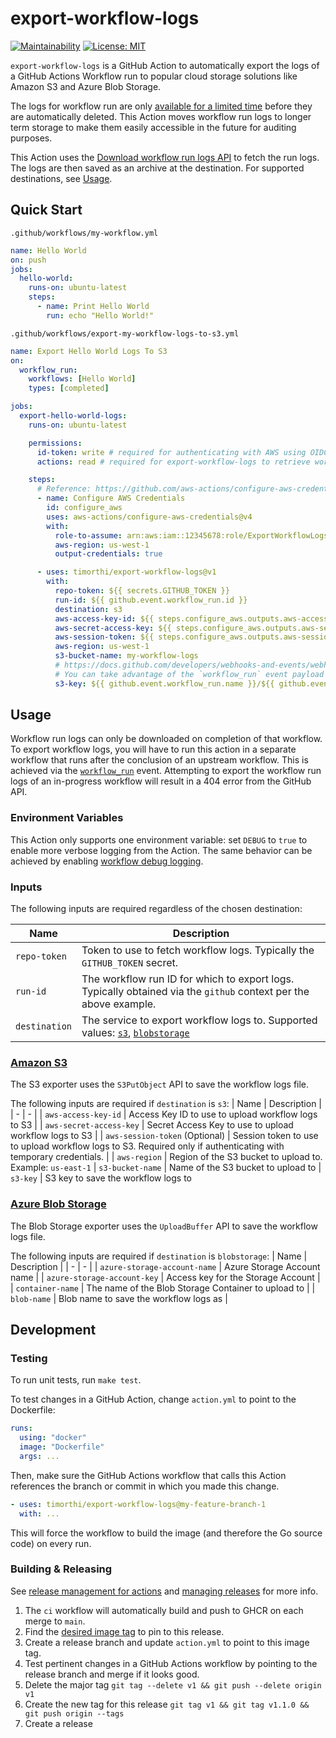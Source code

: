 # export-workflow-logs

[![Maintainability](https://api.codeclimate.com/v1/badges/adf5dcf95b53da6c741f/maintainability)](https://codeclimate.com/github/timorthi/export-workflow-logs/maintainability) [![License: MIT](https://img.shields.io/badge/License-MIT-yellow.svg)](https://opensource.org/licenses/MIT)

`export-workflow-logs` is a GitHub Action to automatically export the logs of a GitHub Actions Workflow run to popular cloud storage solutions like Amazon S3 and Azure Blob Storage.

The logs for workflow run are only [available for a limited time](https://docs.github.com/en/organizations/managing-organization-settings/configuring-the-retention-period-for-github-actions-artifacts-and-logs-in-your-organization) before they are automatically deleted. This Action moves workflow run logs to longer term storage to make them easily accessible in the future for auditing purposes.

This Action uses the [Download workflow run logs API](https://docs.github.com/en/rest/actions/workflow-runs?apiVersion=2022-11-28#download-workflow-run-logs) to fetch the run logs. The logs are then saved as an archive at the destination. For supported destinations, see [Usage](#usage).

## Quick Start

`.github/workflows/my-workflow.yml`

```yml
name: Hello World
on: push
jobs:
  hello-world:
    runs-on: ubuntu-latest
    steps:
      - name: Print Hello World
        run: echo "Hello World!"
```

`.github/workflows/export-my-workflow-logs-to-s3.yml`

```yml
name: Export Hello World Logs To S3
on:
  workflow_run:
    workflows: [Hello World]
    types: [completed]

jobs:
  export-hello-world-logs:
    runs-on: ubuntu-latest

    permissions:
      id-token: write # required for authenticating with AWS using OIDC
      actions: read # required for export-workflow-logs to retrieve workflow logs

    steps:
      # Reference: https://github.com/aws-actions/configure-aws-credentials/tree/main#retrieving-credentials-from-step-output-assumerole-with-temporary-credentials
      - name: Configure AWS Credentials
        id: configure_aws
        uses: aws-actions/configure-aws-credentials@v4
        with:
          role-to-assume: arn:aws:iam::12345678:role/ExportWorkflowLogsRole
          aws-region: us-west-1
          output-credentials: true

      - uses: timorthi/export-workflow-logs@v1
        with:
          repo-token: ${{ secrets.GITHUB_TOKEN }}
          run-id: ${{ github.event.workflow_run.id }}
          destination: s3
          aws-access-key-id: ${{ steps.configure_aws.outputs.aws-access-key-id }}
          aws-secret-access-key: ${{ steps.configure_aws.outputs.aws-secret-access-key }}
          aws-session-token: ${{ steps.configure_aws.outputs.aws-session-token }}
          aws-region: us-west-1
          s3-bucket-name: my-workflow-logs
          # https://docs.github.com/developers/webhooks-and-events/webhooks/webhook-events-and-payloads?actionType=requested#workflow_run
          # You can take advantage of the `workflow_run` event payload to generate a unique name for the exported logs:
          s3-key: ${{ github.event.workflow_run.name }}/${{ github.event.workflow_run.created_at }}-runId-${{ github.event.workflow_run.id }}.zip
```

## Usage

Workflow run logs can only be downloaded on completion of that workflow. To export workflow logs, you will have to run this action in a separate workflow that runs after the conclusion of an upstream workflow. This is achieved via the [`workflow_run`](https://docs.github.com/en/actions/using-workflows/events-that-trigger-workflows#workflow_run) event. Attempting to export the workflow run logs of an in-progress workflow will result in a 404 error from the GitHub API.

### Environment Variables

This Action only supports one environment variable: set `DEBUG` to `true` to enable more verbose logging from the Action. The same behavior can be achieved by enabling [workflow debug logging](https://docs.github.com/en/actions/monitoring-and-troubleshooting-workflows/enabling-debug-logging).

### Inputs

The following inputs are required regardless of the chosen destination:

| Name          | Description                                                                                                        |
| ------------- | ------------------------------------------------------------------------------------------------------------------ |
| `repo-token`  | Token to use to fetch workflow logs. Typically the `GITHUB_TOKEN` secret.                                          |
| `run-id`      | The workflow run ID for which to export logs. Typically obtained via the `github` context per the above example.   |
| `destination` | The service to export workflow logs to. Supported values: [`s3`](#amazon-s3), [`blobstorage`](#azure-blob-storage) |

### [Amazon S3](https://aws.amazon.com/s3/)

The S3 exporter uses the `S3PutObject` API to save the workflow logs file.

The following inputs are required if `destination` is `s3`:
| Name | Description |
| - | - |
| `aws-access-key-id` | Access Key ID to use to upload workflow logs to S3 |
| `aws-secret-access-key` | Secret Access Key to use to upload workflow logs to S3 |
| `aws-session-token` (Optional) | Session token to use to upload workflow logs to S3. Required only if authenticating with temporary credentials. |
| `aws-region` | Region of the S3 bucket to upload to. Example: `us-east-1`
| `s3-bucket-name` | Name of the S3 bucket to upload to
| `s3-key` | S3 key to save the workflow logs to

### [Azure Blob Storage](https://azure.microsoft.com/en-us/products/storage/blobs/)

The Blob Storage exporter uses the `UploadBuffer` API to save the workflow logs file.

The following inputs are required if `destination` is `blobstorage`:
| Name | Description |
| - | - |
| `azure-storage-account-name` | Azure Storage Account name |
| `azure-storage-account-key` | Access key for the Storage Account |
| `container-name` | The name of the Blob Storage Container to upload to |
| `blob-name` | Blob name to save the workflow logs as |

## Development

### Testing

To run unit tests, run `make test`.

To test changes in a GitHub Action, change `action.yml` to point to the Dockerfile:

```yml
runs:
  using: "docker"
  image: "Dockerfile"
  args: ...
```

Then, make sure the GitHub Actions workflow that calls this Action references the branch or commit in which you made this change.

```yml
- uses: timorthi/export-workflow-logs@my-feature-branch-1
  with: ...
```

This will force the workflow to build the image (and therefore the Go source code) on every run.

### Building & Releasing

See [release management for actions](https://docs.github.com/en/actions/creating-actions/about-custom-actions#using-release-management-for-actions) and [managing releases](https://docs.github.com/en/repositories/releasing-projects-on-github/managing-releases-in-a-repository#about-release-management) for more info.

1. The `ci` workflow will automatically build and push to GHCR on each merge to `main`.
2. Find the [desired image tag](https://github.com/timorthi/export-workflow-logs/pkgs/container/export-workflow-logs) to pin to this release.
3. Create a release branch and update `action.yml` to point to this image tag.
4. Test pertinent changes in a GitHub Actions workflow by pointing to the release branch and merge if it looks good.
5. Delete the major tag `git tag --delete v1 && git push --delete origin v1`
6. Create the new tag for this release `git tag v1 && git tag v1.1.0 && git push origin --tags`
7. Create a release
